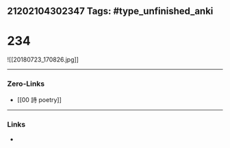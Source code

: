 21202104302347
Tags: #type_unfinished_anki 
---
# 234

![[20180723_170826.jpg]]

---
### Zero-Links
- [[00 詩 poetry]]
---
### Links
-